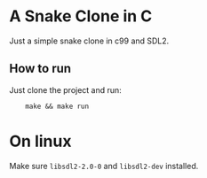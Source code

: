 # A Snake Clone in C
Just a simple snake clone in c99 and SDL2.

## How to run
Just clone the project and run:
```
    make && make run 
```

# On linux
Make sure `libsdl2-2.0-0` and `libsdl2-dev` installed.  
